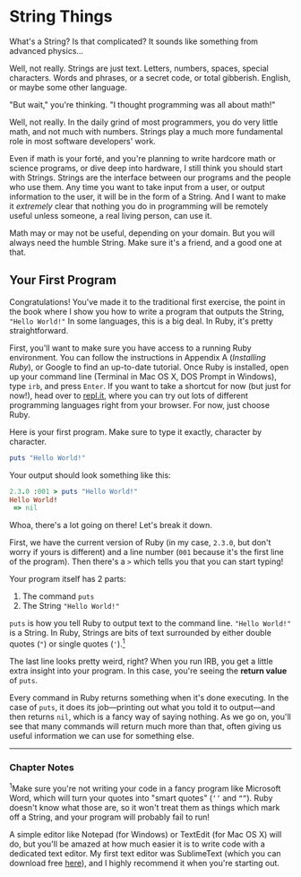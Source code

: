 
# String Things

What's a String? Is that complicated? It sounds like something from advanced physics...

Well, not really. Strings are just text. Letters, numbers, spaces, special characters. Words and phrases, or a secret code, or total gibberish. English, or maybe some other language.

"But wait," you're thinking. "I thought programming was all about math!"

Well, not really. In the daily grind of most programmers, you do very little math, and not much with numbers. Strings play a much more fundamental role in most software developers' work.

Even if math is your forté, and you're planning to write hardcore math or science programs, or dive deep into hardware, I still think you should start with Strings. Strings are the interface between our programs and the people who use them. Any time you want to take input from a user, or output information to the user, it will be in the form of a String. And I want to make it *extremely* clear that nothing you do in programming will be remotely useful unless someone, a real living person, can use it.

Math may or may not be useful, depending on your domain. But you will always need the humble String. Make sure it's a friend, and a good one at that.

## Your First Program

Congratulations! You've made it to the traditional first exercise, the point in the book where I show you how to write a program that outputs the String, `"Hello World!"`  In some languages, this is a big deal. In Ruby, it's pretty straightforward.

First, you'll want to make sure you have access to a running Ruby environment.  You can follow the instructions in Appendix A (_Installing Ruby_), or Google to find an up-to-date tutorial. Once Ruby is installed, open up your command line (Terminal in Mac OS X, DOS Prompt in Windows), type `irb`, and press `Enter`. If you want to take a shortcut for now (but just for now!), head over to [repl.it](http://repl.it), where you can try out lots of different programming languages right from your browser. For now, just choose Ruby.

Here is your first program. Make sure to type it exactly, character by character.

```ruby
puts "Hello World!"
```

Your output should look something like this:

```ruby
2.3.0 :001 > puts "Hello World!"
Hello World!
 => nil 
```

Whoa, there's a lot going on there! Let's break it down.

First, we have the current version of Ruby (in my case, `2.3.0`, but don't worry if yours is different) and a line number (`001` because it's the first line of the program). Then there's a `>` which tells you that you can start typing!

Your program itself has 2 parts:

1. The command `puts`
2. The String `"Hello World!"`

`puts` is how you tell Ruby to output text to the command line. `"Hello World!"` is a String. In Ruby, Strings are bits of text surrounded by either double quotes (`"`) or single quotes (`'`).<a href="#endnote1"><sup>1</sup></a>

The last line looks pretty weird, right? When you run IRB, you get a little extra insight into your program. In this case, you're seeing the **return value** of `puts`.

Every command in Ruby returns something when it's done executing. In the case of `puts`, it does its job—printing out what you told it to output—and then returns `nil`, which is a fancy way of saying nothing. As we go on, you'll see that many commands will return much more than that, often giving us useful information we can use for something else.

<hr />

### Chapter Notes
<sup id="endnote1">1</sup>Make sure you're not writing your code in a fancy program like Microsoft Word, which will turn your quotes into "smart quotes" (`‘’` and `“”`). Ruby doesn't know what those are, so it won't treat them as things which mark off a String, and your program will probably fail to run!

A simple editor like Notepad (for Windows) or TextEdit (for Mac OS X) will do, but you'll be amazed at how much easier it is to write code with a dedicated text editor. My first text editor was SublimeText (which you can download free [here](https://www.sublimetext.com/)), and I highly recommend it when you're starting out.